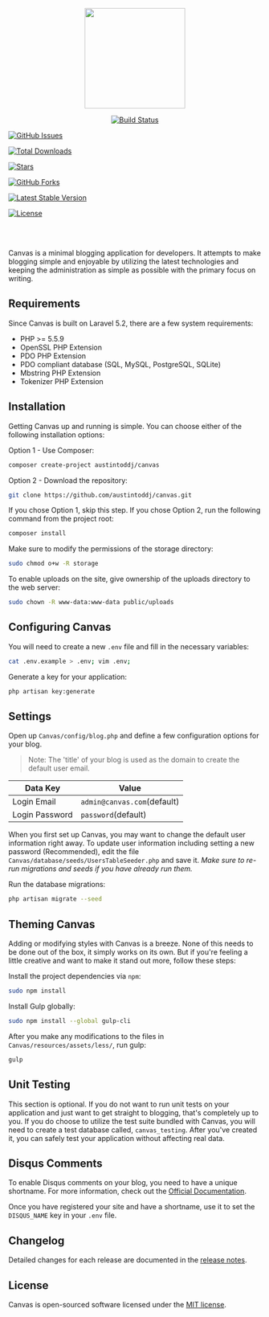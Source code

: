 <p align="center"><a href="http:austintoddj.github.io/Canvas" target="_blank"><img width="200"src="https://raw.githubusercontent.com/austintoddj/Canvas/gh-pages/img/canvas-logo.gif"></a></p>

<p align="center">
  <a href="https://travis-ci.org/austintoddj/Canvas"><img src="https://travis-ci.org/austintoddj/Canvas.svg?branch=master" alt="Build Status"></a>

  <a href="https://github.com/austintoddj/Canvas/issues"><img src="https://img.shields.io/github/issues/austintoddj/Canvas.svg" alt="GitHub Issues"></a>

  <a href="https://packagist.org/packages/austintoddj/canvas"><img src="https://poser.pugx.org/austintoddj/canvas/downloads" alt="Total Downloads"></a>

  <a href="https://github.com/austintoddj/Canvas/stargazers"><img src="https://img.shields.io/github/stars/austintoddj/Canvas.svg" alt="Stars"></a>

  <a href="https://github.com/austintoddj/Canvas/network"><img src="https://img.shields.io/github/forks/austintoddj/Canvas.svg" alt="GitHub Forks"></a>

  <a href="https://packagist.org/packages/austintoddj/canvas"><img src="https://poser.pugx.org/austintoddj/canvas/v/stable" alt="Latest Stable Version"></a>

  <a href="https://github.com/austintoddj/Canvas/blob/master/LICENSE"><img src="https://poser.pugx.org/austintoddj/canvas/license" alt="License"></a>

  <br><br>

  Canvas is a minimal blogging application for developers. It attempts to make blogging simple and enjoyable by utilizing the latest technologies and keeping the administration as simple as possible with the primary focus on writing.
</p>


## Requirements


Since Canvas is built on Laravel 5.2, there are a few system requirements:

- PHP >= 5.5.9
- OpenSSL PHP Extension
- PDO PHP Extension
- PDO compliant database (SQL, MySQL, PostgreSQL, SQLite)
- Mbstring PHP Extension
- Tokenizer PHP Extension

## Installation

Getting Canvas up and running is simple. You can choose either of the following installation options:

Option 1 - Use Composer:

```sh
composer create-project austintoddj/canvas
```

Option 2 - Download the repository:

```sh
git clone https://github.com/austintoddj/canvas.git
```

If you chose Option 1, skip this step. If you chose Option 2, run the following command from the project root:

```sh
composer install
```

Make sure to modify the permissions of the storage directory:

```sh
sudo chmod o+w -R storage
```

To enable uploads on the site, give ownership of the uploads directory to the web server:

```sh
sudo chown -R www-data:www-data public/uploads
```

## Configuring Canvas

You will need to create a new `.env` file and fill in the necessary variables:

```sh
cat .env.example > .env; vim .env;
```

Generate a key for your application:

```sh
php artisan key:generate
```

## Settings

Open up `Canvas/config/blog.php` and define a few configuration options for your blog.

>Note:  The 'title' of your blog is used as the domain to create the default user email.

|Data Key|Value|
|---|---|
|Login Email|`admin@canvas.com`(default)|
|Login Password|`password`(default)|

When you first set up Canvas, you may want to change the default user information right away. To update user information including setting a new password (Recommended), edit the file `Canvas/database/seeds/UsersTableSeeder.php` and save it. *Make sure to re-run migrations and seeds if you have already run them.*

Run the database migrations:

```sh
php artisan migrate --seed
```

## Theming Canvas

Adding or modifying styles with Canvas is a breeze. None of this needs to be done out of the box, it simply works on its own. But if you're feeling a little creative and want to make it stand out more, follow these steps:

Install the project dependencies via `npm`:

```sh
sudo npm install
```

Install Gulp globally:

```sh
sudo npm install --global gulp-cli
```

After you make any modifications to the files in `Canvas/resources/assets/less/`, run gulp:

```sh
gulp
```

## Unit Testing

This section is optional. If you do not want to run unit tests on your application and just want to get straight to blogging, that's completely up to you. If you do choose to utilize the test suite bundled with Canvas, you will need to create a test database called, `canvas_testing`. After you've created it, you can safely test your application without affecting real data.

## Disqus Comments

To enable Disqus comments on your blog, you need to have a unique shortname. For more information, check out the [Official Documentation](https://help.disqus.com/customer/portal/articles/466208-what-s-a-shortname-).

Once you have registered your site and have a shortname, use it to set the `DISQUS_NAME` key in your `.env` file.

## Changelog

Detailed changes for each release are documented in the [release notes](https://github.com/austintoddj/Canvas/releases).

## License

Canvas is open-sourced software licensed under the [MIT license](https://github.com/austintoddj/Canvas/blob/master/LICENSE).
